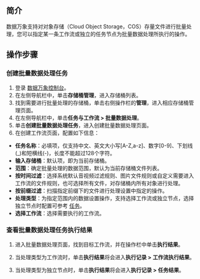 ## 简介

数据万象支持对对象存储（Cloud Object Storage，COS）存量文件进行批量处理，您可以指定某一条工作流或独立的任务节点为批量数据处理所执行的操作。

## 操作步骤

### 创建批量数据处理任务

1. 登录 [数据万象控制台](https://console.cloud.tencent.com/ci)。
2. 在左侧导航栏中，单击**存储桶管理**，进入存储桶列表。
3. 找到需要进行批量处理的存储桶，单击右侧操作栏的**管理**，进入相应存储桶管理页面。
4. 在左侧导航栏中，单击**任务与工作流 > 批量数据处理**。
5. 单击**创建批量数据处理任务**，进入创建批量数据处理页面。
6. 在创建工作流页面，配置如下信息：

  - **任务名称**：必填项，仅支持中文、英文大小写[A-Z,a-z]、数字[0-9]、下划线(\_)和短横线(-)，长度不能超过128个字符。
  - **输入存储桶**：默认项，即为当前存储桶。
  - **范围**：确定批量处理的数据范围，默认为当前存储桶文件列表。
  - **按时间过滤**：选择系统默认音视频过滤规则、图片文件规则或自定义需要进入工作流的文件规则，也可选择所有文件，对存储桶内所有对象进行处理。
  - **按前缀过滤**：扫描指定前缀下的文件进行处理设置中指定的操作。
  - **处理类型**：为指定范围内的数据设置操作，支持选择工作流或独立节点，选择独立节点时配置可参考 [任务](https://www.tencentcloud.com/document/product/1045/43605)。
  - **选择工作流**：选择需要执行的工作流。


### 查看批量数据处理任务执行结果

1. 进入批量数据处理页面，找到目标工作流，并在操作栏中单击**执行结果**。

2. 当处理类型为工作流时，单击**执行结果**将会进入**执行记录 > 工作流执行结果**。
3. 当处理类型为独立节点时，单击**执行结果**将会进入**执行记录 > 任务结果**。




